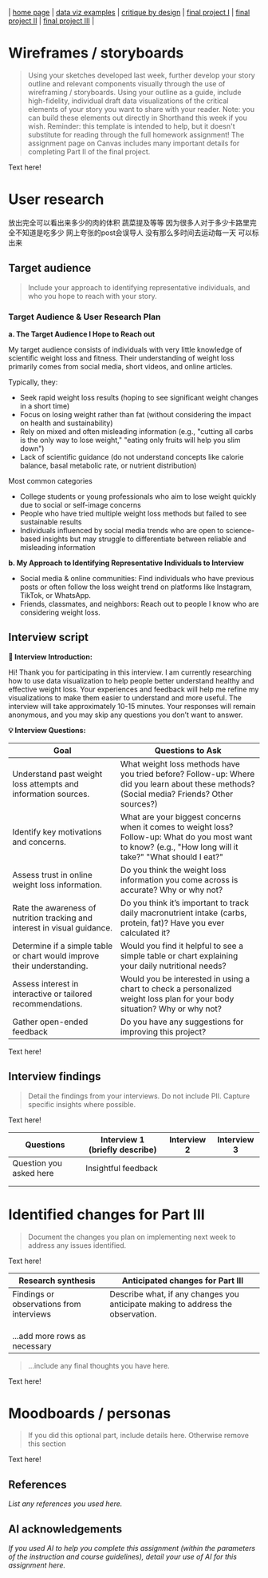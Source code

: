 | [home page](https://cmustudent.github.io/tswd-portfolio-templates/) | [data viz examples](dataviz-examples) | [critique by design](critique-by-design) | [final project I](final-project-part-one) | [final project II](final-project-part-two) | [final project III](final-project-part-three) |

# Wireframes / storyboards
> Using your sketches developed last week, further develop your story outline and relevant components visually through the use of wireframing / storyboards. Using your outline as a guide, include high-fidelity, individual draft data visualizations of the critical elements of your story you want to share with your reader. Note: you can build these elements out directly in Shorthand this week if you wish.  Reminder: this template is intended to help, but it doesn't substitute for reading through the full homework assignment!  The assignment page on Canvas includes many important details for completing Part II of the final project. 

Text here!

# User research 

放出完全可以看出来多少的肉的体积 蔬菜提及等等 因为很多人对于多少卡路里完全不知道是吃多少
网上夸张的post会误导人
没有那么多时间去运动每一天
可以标出来



## Target audience
> Include your approach to identifying representative individuals, and who you hope to reach with your story. 

### Target Audience & User Research Plan

**a. The Target Audience I Hope to Reach out**

My target audience consists of individuals with very little knowledge of scientific weight loss and fitness. Their understanding of weight loss primarily comes from social media, short videos, and online articles. 

Typically, they:
- Seek rapid weight loss results (hoping to see significant weight changes in a short time)
- Focus on losing weight rather than fat (without considering the impact on health and sustainability)
- Rely on mixed and often misleading information (e.g., "cutting all carbs is the only way to lose weight," "eating only fruits will help you slim down")
- Lack of scientific guidance (do not understand concepts like calorie balance, basal metabolic rate, or nutrient distribution)

Most common categories
- College students or young professionals who aim to lose weight quickly due to social or self-image concerns
- People who have tried multiple weight loss methods but failed to see sustainable results
- Individuals influenced by social media trends who are open to science-based insights but may struggle to differentiate between reliable and misleading information

**b. My Approach to Identifying Representative Individuals to Interview**

- Social media & online communities: Find individuals who have previous posts or often follow the loss weight trend on platforms like Instagram, TikTok, or WhatsApp.
- Friends, classmates, and neighbors: Reach out to people I know who are considering weight loss.

## Interview script

**💬 Interview Introduction:**

Hi! Thank you for participating in this interview.
I am currently researching how to use data visualization to help people better understand healthy and effective weight loss.
Your experiences and feedback will help me refine my visualizations to make them easier to understand and more useful.
The interview will take approximately 10-15 minutes. Your responses will remain anonymous, and you may skip any questions you don’t want to answer.

**💡 Interview Questions:**

| Goal | Questions to Ask |
|------|------------------|
|   Understand past weight loss attempts and information sources.   |        What weight loss methods have you tried before? Follow-up: Where did you learn about these methods? (Social media? Friends? Other sources?)         |
|   Identify key motivations and concerns.   |        What are your biggest concerns when it comes to weight loss? Follow-up: What do you most want to know? (e.g., "How long will it take?" "What should I eat?"         |
|   Assess trust in online weight loss information.   |        Do you think the weight loss information you come across is accurate? Why or why not?          |
|   Rate the awareness of nutrition tracking and interest in visual guidance.   |        Do you think it’s important to track daily macronutrient intake (carbs, protein, fat)? Have you ever calculated it?          |
|   Determine if a simple table or chart would improve their understanding.   |         Would you find it helpful to see a simple table or chart explaining your daily nutritional needs?          |
|   Assess interest in interactive or tailored recommendations.   |        Would you be interested in using a chart to check a personalized weight loss plan for your body situation? Why or why not?          |
|   Gather open-ended feedback   |        Do you have any suggestions for improving this project?          |


Text here!

## Interview findings
> Detail the findings from your interviews.  Do not include PII.  Capture specific insights where possible.

Text here!

| Questions               | Interview 1 (briefly describe) | Interview 2 | Interview 3 |
|-------------------------|--------------------------------|-------------|-------------|
| Question you asked here | Insightful feedback            |             |             |
|                         |                                |             |             |
|                         |                                |             |             |


# Identified changes for Part III
> Document the changes you plan on implementing next week to address any issues identified.  

Text here!

| Research synthesis                       | Anticipated changes for Part III                                                |
|------------------------------------------|---------------------------------------------------------------------------------|
| Findings or observations from interviews | Describe what, if any changes you anticipate making to address the observation. |
|                                          |                                                                                 |
|                                          |                                                                                 |
|                                          |                                                                                 |
| ...add more rows as necessary            |                                                                                 |

> ...include any final thoughts you have here. 

Text here!

# Moodboards / personas
> If you did this optional part, include details here.  Otherwise remove this section

Text here!

## References
_List any references you used here._

## AI acknowledgements
_If you used AI to help you complete this assignment (within the parameters of the instruction and course guidelines), detail your use of AI for this assignment here._


